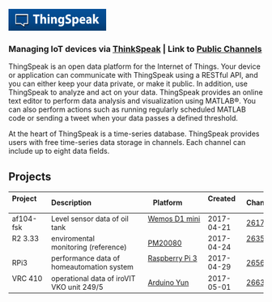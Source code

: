 ![ThingSpeak](images/Thingspeak_logo_white_blue.png)

### Managing IoT devices via [ThinkSpeak](https://thingspeak.com/)  |  Link to [Public Channels](https://thingspeak.com/channels/public)

ThingSpeak is an open data platform for the Internet of Things. Your device or application can communicate with ThingSpeak using a RESTful API, and you can either keep your data private, or make it public. In addition, use ThingSpeak to analyze and act on your data. ThingSpeak provides an online text editor to perform data analysis and visualization using MATLAB®. You can also perform actions such as running regularly scheduled MATLAB code or sending a tweet when your data passes a defined threshold. 

At the heart of ThingSpeak is a time-series database. ThingSpeak provides users with free time-series data storage in channels. Each channel can include up to eight data fields.


## Projects
Project       | Description                           | Platform         | Created     | Channel | Code
--------------|---------------------------------------| -----------------|-------------|---------|------
af104-fsk     | Level sensor data of oil tank         | [Wemos D1 mini](https://github.com/griemide/WemosD1mini)    | 2017-04-21  | [261716](https://thingspeak.com/channels/261716)  | [Link](https://github.com/griemide/WemosD1mini/blob/master/projects/af104-fsk/TSIO.ino)
R2 3.33       | enviromental monitoring (reference)   | [PM20080](https://github.com/griemide/ThinkSpeak/tree/master/PM20080)          | 2017-04-24  | [263535](https://thingspeak.com/channels/263535)          | [Link](https://github.com/griemide/ThinkSpeak/tree/master/MATLAB)
RPi3          | performance data of homeautomation system  | [Raspberry Pi 3](https://github.com/griemide/RaspberryPi)   | 2017-04-29  | [265640](https://thingspeak.com/channels/265640)  | [Link](https://github.com/griemide/RaspberryPi/blob/master/scripts/ThingSpeak_MQTT.py)
VRC 410       | operational data of iroVIT VKO unit 249/5  | [Arduino Yun](https://github.com/griemide/ArduinoYun)       | 2017-05-01  | [266302](https://thingspeak.com/channels/266302)  | [Link](https://github.com/griemide/ArduinoYun/blob/master/python/ts.py)
  
